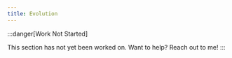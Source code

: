 ```yaml
---
title: Evolution
---
```


:::danger[Work Not Started]

This section has not yet been worked on. Want to help? Reach out to me!
:::